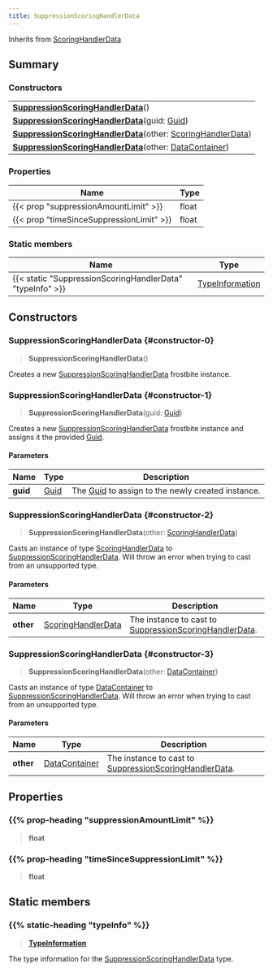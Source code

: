 ```yaml
---
title: SuppressionScoringHandlerData
---
```


Inherits from [ScoringHandlerData](/vext/ref/fb/scoringhandlerdata)

## Summary

### Constructors

|  |
| --- |
| **[SuppressionScoringHandlerData](#constructor-0)**() |
| **[SuppressionScoringHandlerData](#constructor-1)**(guid: [Guid](/vext/ref/shared/type/guid)) |
| **[SuppressionScoringHandlerData](#constructor-2)**(other: [ScoringHandlerData](/vext/ref/fb/scoringhandlerdata)) |
| **[SuppressionScoringHandlerData](#constructor-3)**(other: [DataContainer](/vext/ref/shared/type/datacontainer)) |

### Properties

| Name | Type |
| ---- | ---- |
| {{< prop "suppressionAmountLimit" >}} | float |
| {{< prop "timeSinceSuppressionLimit" >}} | float |

### Static members

| Name | Type |
| ---- | ---- |
| {{< static "SuppressionScoringHandlerData" "typeInfo" >}} | [TypeInformation](/vext/ref/shared/type/typeinformation) |

## Constructors

### SuppressionScoringHandlerData {#constructor-0}

> **SuppressionScoringHandlerData**()

Creates a new [SuppressionScoringHandlerData](/vext/ref/fb/suppressionscoringhandlerdata) frostbite instance.

### SuppressionScoringHandlerData {#constructor-1}

> **SuppressionScoringHandlerData**(guid: [Guid](/vext/ref/shared/type/guid))

Creates a new [SuppressionScoringHandlerData](/vext/ref/fb/suppressionscoringhandlerdata) frostbite instance and assigns it the provided [Guid](/vext/ref/shared/type/guid).

#### Parameters

| Name | Type | Description |
| ---- | ---- | ----------- |
| **guid** | [Guid](/vext/ref/shared/type/guid) | The [Guid](/vext/ref/shared/type/guid) to assign to the newly created instance. |

### SuppressionScoringHandlerData {#constructor-2}

> **SuppressionScoringHandlerData**(other: [ScoringHandlerData](/vext/ref/fb/scoringhandlerdata))

Casts an instance of type [ScoringHandlerData](/vext/ref/fb/scoringhandlerdata) to [SuppressionScoringHandlerData](/vext/ref/fb/suppressionscoringhandlerdata). Will throw an error when trying to cast from an unsupported type.

#### Parameters

| Name | Type | Description |
| ---- | ---- | ----------- |
| **other** | [ScoringHandlerData](/vext/ref/fb/scoringhandlerdata) | The instance to cast to [SuppressionScoringHandlerData](/vext/ref/fb/suppressionscoringhandlerdata). |

### SuppressionScoringHandlerData {#constructor-3}

> **SuppressionScoringHandlerData**(other: [DataContainer](/vext/ref/shared/type/datacontainer))

Casts an instance of type [DataContainer](/vext/ref/shared/type/datacontainer) to [SuppressionScoringHandlerData](/vext/ref/fb/suppressionscoringhandlerdata). Will throw an error when trying to cast from an unsupported type.

#### Parameters

| Name | Type | Description |
| ---- | ---- | ----------- |
| **other** | [DataContainer](/vext/ref/shared/type/datacontainer) | The instance to cast to [SuppressionScoringHandlerData](/vext/ref/fb/suppressionscoringhandlerdata). |

## Properties

### {{% prop-heading "suppressionAmountLimit" %}}

> **float**

### {{% prop-heading "timeSinceSuppressionLimit" %}}

> **float**

## Static members

### {{% static-heading "typeInfo" %}}

> **[TypeInformation](/vext/ref/shared/type/typeinformation)**

The type information for the [SuppressionScoringHandlerData](/vext/ref/fb/suppressionscoringhandlerdata) type.

